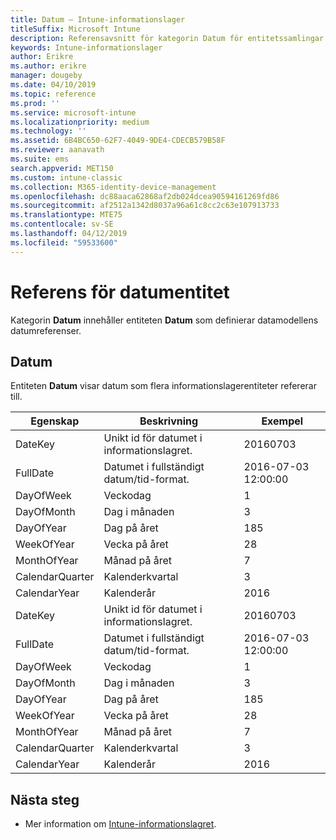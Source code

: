 ```yaml
---
title: Datum – Intune-informationslager
titleSuffix: Microsoft Intune
description: Referensavsnitt för kategorin Datum för entitetssamlingar i API:et för Intune-informationslager.
keywords: Intune-informationslager
author: Erikre
ms.author: erikre
manager: dougeby
ms.date: 04/10/2019
ms.topic: reference
ms.prod: ''
ms.service: microsoft-intune
ms.localizationpriority: medium
ms.technology: ''
ms.assetid: 6B4BC650-62F7-4049-9DE4-CDECB579B58F
ms.reviewer: aanavath
ms.suite: ems
search.appverid: MET150
ms.custom: intune-classic
ms.collection: M365-identity-device-management
ms.openlocfilehash: dc88aaca62868af2db024dcea90594161269fd86
ms.sourcegitcommit: af2512a1342d8037a96a61c8cc2c63e107913733
ms.translationtype: MTE75
ms.contentlocale: sv-SE
ms.lasthandoff: 04/12/2019
ms.locfileid: "59533600"
---
```

# <a name="reference-for-date-entity"></a>Referens för datumentitet

Kategorin **Datum** innehåller entiteten **Datum** som definierar datamodellens datumreferenser.

## <a name="date"></a>Datum

Entiteten **Datum** visar datum som flera informationslagerentiteter refererar till.


|    Egenskap     |                      Beskrivning                       |       Exempel        |
|-----------------|--------------------------------------------------------|----------------------|
|     DateKey     | Unikt id för datumet i informationslagret. |       20160703       |
|    FullDate     |    Datumet i fullständigt datum/tid-format.     | 2016-07-03 12:00:00 |
|    DayOfWeek    |                      Veckodag                       |          1           |
|   DayOfMonth    |                      Dag i månaden                      |          3           |
|    DayOfYear    |                      Dag på året                       |         185          |
|   WeekOfYear    |                      Vecka på året                      |          28          |
|   MonthOfYear   |                   Månad på året                    |          7           |
| CalendarQuarter |                    Kalenderkvartal                    |          3           |
|  CalendarYear   |                     Kalenderår                      |         2016         |
|     DateKey     | Unikt id för datumet i informationslagret. |       20160703       |
|    FullDate     |    Datumet i fullständigt datum/tid-format.     | 2016-07-03 12:00:00 |
|    DayOfWeek    |                      Veckodag                       |          1           |
|   DayOfMonth    |                      Dag i månaden                      |          3           |
|    DayOfYear    |                      Dag på året                       |         185          |
|   WeekOfYear    |                      Vecka på året                      |          28          |
|   MonthOfYear   |                   Månad på året                    |          7           |
| CalendarQuarter |                    Kalenderkvartal                    |          3           |
|  CalendarYear   |                     Kalenderår                      |         2016         |

## <a name="next-steps"></a>Nästa steg

- Mer information om [Intune-informationslagret](reports-nav-create-intune-reports.md).
